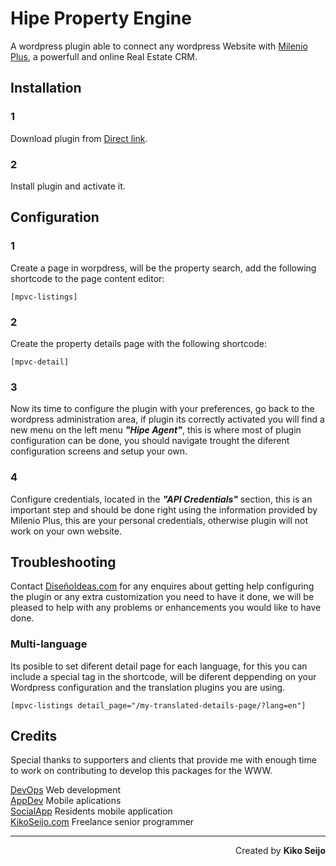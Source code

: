 # Hipe Property Engine

A wordpress plugin able to connect any wordpress Website with [Milenio Plus](http://milenioplus.com), a powerfull and online Real Estate CRM.


## Installation

### 1
Download plugin from [Direct link](#hhhh).

### 2
Install plugin and activate it.

## Configuration

### 1
Create a page in worpdress, will be the property search, add the following shortcode to the page content editor:

```
[mpvc-listings]
```

### 2
Create the property details page with the following shortcode:

```
[mpvc-detail]
```

### 3
Now its time to configure the plugin with your preferences, go back to the wordpress administration area, if plugin its correctly activated
you will find a new menu on the left menu ***"Hipe Agent"***, this is where most of plugin configuration can be done, you should navigate
trought the diferent configuration screens and setup your own.

### 4
Configure credentials, located in the ***"API Credentials"*** section, this is an important step and should be done right using the information provided
by Milenio Plus, this are your personal credentials, otherwise plugin will not work on your own website.

## Troubleshooting
Contact [DiseñoIdeas.com](http://disenoideas.com) for any enquires about getting help configuring the plugin or any extra customization you need to have it done,
we will be pleased to help with any problems or enhancements you would like to have done.


### Multi-language
Its posible to set diferent detail page for each language, for this you can include
a special tag in the shortcode, will be diferent deppending on your Wordpress configuration and
the translation plugins you are using.

```
[mpvc-listings detail_page="/my-translated-details-page/?lang=en"]
```





## Credits

Special thanks to supporters and clients that provide me with enough time to work on contributing to develop this packages for the WWW.

[DevOps](https://sunnyface.com "Programador ios málaga Marbella") Web development  
[AppDev](https://gestorapp.com "Gestor de aplicaciones moviles en málaga, mijas, marbella") Mobile aplications  
[SocialApp](https://sosvecinos.com "Plataforma móvil para la gestion de comunidades") Residents mobile application  
[KikoSeijo.com](https://kikoseijo.com "Programador freelance movil y Laravel") Freelance senior programmer

---
<div dir=rtl markdown=1>Created by <b>Kiko Seijo</b></div>

